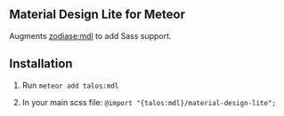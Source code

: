## Material Design Lite for Meteor

Augments [zodiase:mdl](https://github.com/Zodiase/meteor-mdl) to add Sass support.

## Installation

1. Run `meteor add talos:mdl`

2. In your main scss file: `@import "{talos:mdl}/material-design-lite";`
